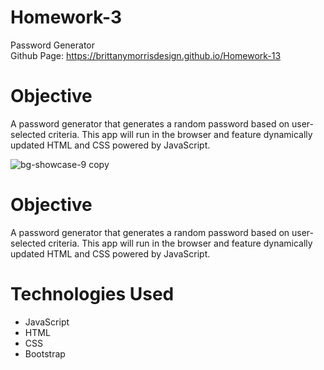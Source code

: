 # Homework-3
Password Generator </br>
Github Page: https://brittanymorrisdesign.github.io/Homework-13 

# Objective
A password generator that generates a random password based on user-selected criteria. This app will run in the browser and feature dynamically updated HTML and CSS powered by JavaScript. </br>

![bg-showcase-9 copy](https://user-images.githubusercontent.com/44029053/77261567-b147f080-6c65-11ea-8ec0-338c4f4b5341.png)

# Objective
A password generator that generates a random password based on user-selected criteria. This app will run in the browser and feature dynamically updated HTML and CSS powered by JavaScript.

# Technologies Used
* JavaScript
* HTML
* CSS
* Bootstrap
